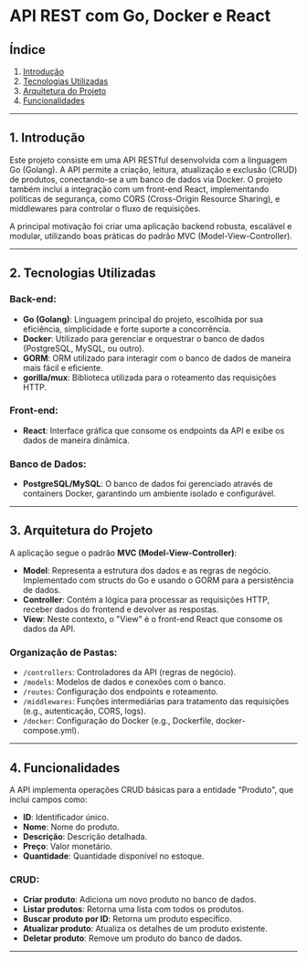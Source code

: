 # API REST com Go, Docker e React

## Índice
1. [Introdução](#introdução)
2. [Tecnologias Utilizadas](#tecnologias-utilizadas)
3. [Arquitetura do Projeto](#arquitetura-do-projeto)
4. [Funcionalidades](#funcionalidades)

---

## 1. Introdução

Este projeto consiste em uma API RESTful desenvolvida com a linguagem Go (Golang). A API permite a criação, leitura, atualização e exclusão (CRUD) de produtos, conectando-se a um banco de dados via Docker. O projeto também inclui a integração com um front-end React, implementando políticas de segurança, como CORS (Cross-Origin Resource Sharing), e middlewares para controlar o fluxo de requisições.

A principal motivação foi criar uma aplicação backend robusta, escalável e modular, utilizando boas práticas do padrão MVC (Model-View-Controller).

---

## 2. Tecnologias Utilizadas

### Back-end:
- **Go (Golang)**: Linguagem principal do projeto, escolhida por sua eficiência, simplicidade e forte suporte a concorrência.
- **Docker**: Utilizado para gerenciar e orquestrar o banco de dados (PostgreSQL, MySQL, ou outro).
- **GORM**: ORM utilizado para interagir com o banco de dados de maneira mais fácil e eficiente.
- **gorilla/mux**: Biblioteca utilizada para o roteamento das requisições HTTP.

### Front-end:
- **React**: Interface gráfica que consome os endpoints da API e exibe os dados de maneira dinâmica.
  
### Banco de Dados:
- **PostgreSQL/MySQL**: O banco de dados foi gerenciado através de containers Docker, garantindo um ambiente isolado e configurável.

---

## 3. Arquitetura do Projeto

A aplicação segue o padrão **MVC (Model-View-Controller)**:

- **Model**: Representa a estrutura dos dados e as regras de negócio. Implementado com structs do Go e usando o GORM para a persistência de dados.
- **Controller**: Contém a lógica para processar as requisições HTTP, receber dados do frontend e devolver as respostas.
- **View**: Neste contexto, o "View" é o front-end React que consome os dados da API.
  
### Organização de Pastas:
- `/controllers`: Controladores da API (regras de negócio).
- `/models`: Modelos de dados e conexões com o banco.
- `/routes`: Configuração dos endpoints e roteamento.
- `/middlewares`: Funções intermediárias para tratamento das requisições (e.g., autenticação, CORS, logs).
- `/docker`: Configuração do Docker (e.g., Dockerfile, docker-compose.yml).

---

## 4. Funcionalidades

A API implementa operações CRUD básicas para a entidade "Produto", que inclui campos como:
- **ID**: Identificador único.
- **Nome**: Nome do produto.
- **Descrição**: Descrição detalhada.
- **Preço**: Valor monetário.
- **Quantidade**: Quantidade disponível no estoque.

### CRUD:
- **Criar produto**: Adiciona um novo produto no banco de dados.
- **Listar produtos**: Retorna uma lista com todos os produtos.
- **Buscar produto por ID**: Retorna um produto específico.
- **Atualizar produto**: Atualiza os detalhes de um produto existente.
- **Deletar produto**: Remove um produto do banco de dados.

---
